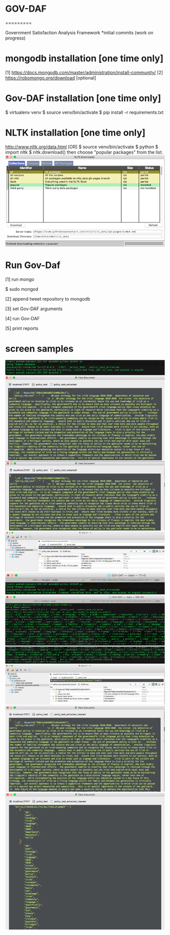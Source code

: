 # GOV-DAF
=========

Government Satisfaction Analysis Framework
*initial commits (work on progress)

mongodb installation [one time only]
====================
[1] https://docs.mongodb.com/master/administration/install-community/
[2] https://robomongo.org/download [optional]



Gov-DAF installation [one time only]
====================
$ virtualenv venv
$ source venv/bin/activate
$ pip install -r requirements.txt

NLTK installation [one time only]
=================
 http://www.nltk.org/data.html
[OR]
$ source venv/bin/activate
$ python
$ import nltk
$ nltk.download()
then choose "popular packages" from the list.
![img](screen_samples/nltk.png)

Run Gov-Daf
===========
[1] run mongo

$ sudo mongod

[2] append tweet repository to mongodb

[3] set Gov-DAF arguments

[4] run Gov-DAF

[5] print reports

screen samples
==============
![img](screen_samples/s1.png)
![img](screen_samples/s2.png)
![img](screen_samples/s3.png)
![img](screen_samples/s4.png)
![img](screen_samples/s5.png)
![img](screen_samples/s6.png)
![img](screen_samples/s7.png)
![img](screen_samples/s8.png)
![img](screen_samples/s9.png)
![img](screen_samples/s10.png)
